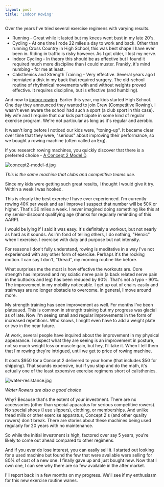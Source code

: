 ```yaml
---
layout: post  
title: 'Indoor Rowing'  
---
```

Over the years I've tried several exercise regimens with varying results.

- Running - Great while it lasted but my knees went bust in my late 20's.
- Cycling - At one time I rode 22 miles a day to work and back. Other than running Cross Country in High School, this was best shape I have ever been in. Riding in traffic is risky however. As I got older, I lost my nerve.
- Indoor Cycling - In theory this should be as effective but I found it required much more discipline than I could muster. Frankly, it's mind numbing - for me at least.
- Calisthenics and Strength Training - Very effective. Several years ago I herniated a disk in my back that required surgery. The old-school routine of rhythmical movements with and without weights proved effective. It requires discipline, but is effective (and humbling).

And now to [indoor rowing](http://www.wikiwand.com/en/Indoor_rower). Earlier this year, my kids started High School. One day they announced they wanted to join Crew (Competitive Rowing). I wasn't even aware the school had such a sport (a club sport in this case). My wife and I require that our kids participate in some kind of regular exercise program. We're not particular as long as it's regular and aerobic.

It wasn't long before I noticed our kids were, "toning-up". It became clear over time that they were, "serious" about improving their performance, so we bought a rowing machine (often called an Erg).

If you research rowing machines, you quickly discover that there is a preferred choice - [A Concept 2 Model D](http://www.concept2.com/indoor-rowers/model-d).

![concept2-model-d.jpg](http://mike-ward.net/cdn/images/blog/indoor-rowing/concept2-model-d.jpg) 

*This is the same machine that clubs and competitive teams use.*

Since my kids were getting such great results, I thought I would give it try. Within a week I was hooked.

This is clearly the best exercise I have ever experienced. I'm currently rowing 40K per week and as I improve I suspect that number will be 50K or higher. That's 30 miles a week. I never imagined doing something like this at my senior-discount qualifying age (thanks for regularly reminding of this AARP).

I would be lying if I said it was easy. It's definitely a workout, but not nearly as hard as it sounds. As I'm fond of telling others, I do nothing, "Heroic" when I exercise. I exercise with duty and purpose but not intensity.  

For reasons I don't fully understand, rowing is meditative in a way I've not experienced with any other form of exercise. Perhaps it's the rocking motion. I can say I don't, "Dread", my morning routine like before.

What surprises me the most is how effective the workouts are. Core strength has improved and my sciatic nerve pain (a back related nerve pain in the buttocks and leg) has been reduced by 90%. That's not a typo - 90%. The improvement in my mobility noticeable. I get up out of chairs easily and stairways are no longer obstacle to overcome. In general, I move around more.

My strength training has seen improvement as well. For months I've been plateaued. This is common in strength training but my progress was glacial as of late. Now I'm seeing small and regular improvements in the form of increased repetitions. Who knows, I might even have to add a weight plate or two in the near future.

At work, several people have inquired about the improvement in my physical appearance. I suspect what they are seeing is an improvement in posture, not so much weight loss or muscle gain, but hey, I'll take it. When I tell them that I'm rowing they're intrigued, until we get to price of rowing machine.

It costs $950 for a Concept 2 delivered to your home (that includes $50 for shipping). That sounds expensive, but if you stop and do the math, it's actually one of the least expensive exercise regimens short of calisthenics.

![water-resistance.jpg](http://mike-ward.net/cdn/images/blog/indoor-rowing/water-resistance.jpg) 

*Water Rowers are also a good choice*

Why? Because that's the extent of your investment. There are no accessories (other than special apparatus for serious competitive rowers). No special shoes (I use slippers), clothing, or memberships. And unlike tread mills or other exercise apparatus, Concept 2's (and other quality rowers) don't break. There are stories about these machines being used regularly for 20 years with no maintenance.

So while the initial investment is high, factored over say 5 years, you're likely to come out ahead compared to other regimens. 

And if you ever do lose interest, you can easily sell it. I started out looking for a used machine but found the few that were available were selling for 80% of cost of a new one. I finally gave up and just bought new. Now that I own one, I can see why there are so few available in the after market.

I'll report back in a few months on my progress. We'll see if my enthusiasm for this new exercise routine wanes.